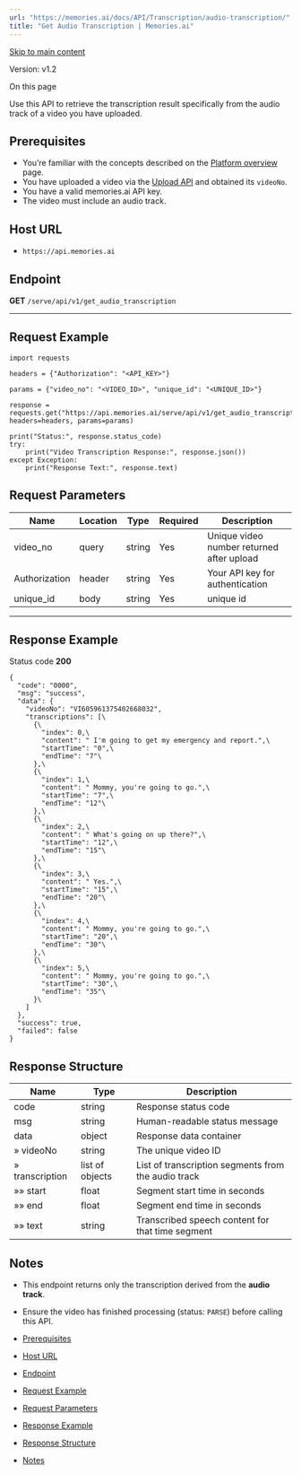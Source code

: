 ```yaml
---
url: "https://memories.ai/docs/API/Transcription/audio-transcription/"
title: "Get Audio Transcription | Memories.ai"
---
```


[Skip to main content](https://memories.ai/docs/API/Transcription/audio-transcription/#__docusaurus_skipToContent_fallback)

Version: v1.2

On this page

Use this API to retrieve the transcription result specifically from the audio track of a video you have uploaded.

## Prerequisites [​](https://memories.ai/docs/API/Transcription/audio-transcription/\#prerequisites "Direct link to Prerequisites")

- You’re familiar with the concepts described on the [Platform overview](https://memories.ai/docs/overview/) page.
- You have uploaded a video via the [Upload API](https://memories.ai/docs/API/Upload/) and obtained its `videoNo`.
- You have a valid memories.ai API key.
- The video must include an audio track.

## Host URL [​](https://memories.ai/docs/API/Transcription/audio-transcription/\#host-url "Direct link to Host URL")

- `https://api.memories.ai`

## Endpoint [​](https://memories.ai/docs/API/Transcription/audio-transcription/\#endpoint "Direct link to Endpoint")

**GET** `/serve/api/v1/get_audio_transcription`

* * *

## Request Example [​](https://memories.ai/docs/API/Transcription/audio-transcription/\#request-example "Direct link to Request Example")

```codeBlockLines_e6Vv
import requests

headers = {"Authorization": "<API_KEY>"}

params = {"video_no": "<VIDEO_ID>", "unique_id": "<UNIQUE_ID>"}

response = requests.get("https://api.memories.ai/serve/api/v1/get_audio_transcription", headers=headers, params=params)

print("Status:", response.status_code)
try:
    print("Video Transcription Response:", response.json())
except Exception:
    print("Response Text:", response.text)

```

## Request Parameters [​](https://memories.ai/docs/API/Transcription/audio-transcription/\#request-parameters "Direct link to Request Parameters")

| Name | Location | Type | Required | Description |
| --- | --- | --- | --- | --- |
| video\_no | query | string | Yes | Unique video number returned after upload |
| Authorization | header | string | Yes | Your API key for authentication |
| unique\_id | body | string | Yes | unique id |

* * *

## Response Example [​](https://memories.ai/docs/API/Transcription/audio-transcription/\#response-example "Direct link to Response Example")

Status code **200**

```codeBlockLines_e6Vv
{
  "code": "0000",
  "msg": "success",
  "data": {
    "videoNo": "VI605961375402668032",
    "transcriptions": [\
      {\
        "index": 0,\
        "content": " I'm going to get my emergency and report.",\
        "startTime": "0",\
        "endTime": "7"\
      },\
      {\
        "index": 1,\
        "content": " Mommy, you're going to go.",\
        "startTime": "7",\
        "endTime": "12"\
      },\
      {\
        "index": 2,\
        "content": " What's going on up there?",\
        "startTime": "12",\
        "endTime": "15"\
      },\
      {\
        "index": 3,\
        "content": " Yes.",\
        "startTime": "15",\
        "endTime": "20"\
      },\
      {\
        "index": 4,\
        "content": " Mommy, you're going to go.",\
        "startTime": "20",\
        "endTime": "30"\
      },\
      {\
        "index": 5,\
        "content": " Mommy, you're going to go.",\
        "startTime": "30",\
        "endTime": "35"\
      }\
    ]
  },
  "success": true,
  "failed": false
}

```

## Response Structure [​](https://memories.ai/docs/API/Transcription/audio-transcription/\#response-structure "Direct link to Response Structure")

| Name | Type | Description |
| --- | --- | --- |
| code | string | Response status code |
| msg | string | Human-readable status message |
| data | object | Response data container |
| » videoNo | string | The unique video ID |
| » transcription | list of objects | List of transcription segments from the audio track |
| »» start | float | Segment start time in seconds |
| »» end | float | Segment end time in seconds |
| »» text | string | Transcribed speech content for that time segment |

## Notes [​](https://memories.ai/docs/API/Transcription/audio-transcription/\#notes "Direct link to Notes")

- This endpoint returns only the transcription derived from the **audio track**.
- Ensure the video has finished processing (status: `PARSE`) before calling this API.

- [Prerequisites](https://memories.ai/docs/API/Transcription/audio-transcription/#prerequisites)
- [Host URL](https://memories.ai/docs/API/Transcription/audio-transcription/#host-url)
- [Endpoint](https://memories.ai/docs/API/Transcription/audio-transcription/#endpoint)
- [Request Example](https://memories.ai/docs/API/Transcription/audio-transcription/#request-example)
- [Request Parameters](https://memories.ai/docs/API/Transcription/audio-transcription/#request-parameters)
- [Response Example](https://memories.ai/docs/API/Transcription/audio-transcription/#response-example)
- [Response Structure](https://memories.ai/docs/API/Transcription/audio-transcription/#response-structure)
- [Notes](https://memories.ai/docs/API/Transcription/audio-transcription/#notes)